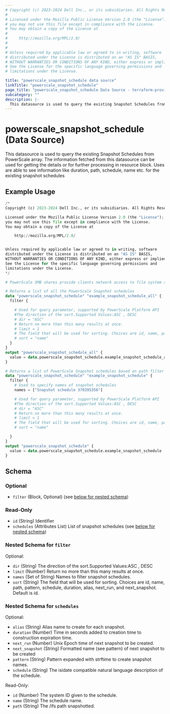 ```yaml
---
# Copyright (c) 2023-2024 Dell Inc., or its subsidiaries. All Rights Reserved.
#
# Licensed under the Mozilla Public License Version 2.0 (the "License");
# you may not use this file except in compliance with the License.
# You may obtain a copy of the License at
#
#     http://mozilla.org/MPL/2.0/
#
#
# Unless required by applicable law or agreed to in writing, software
# distributed under the License is distributed on an "AS IS" BASIS,
# WITHOUT WARRANTIES OR CONDITIONS OF ANY KIND, either express or implied.
# See the License for the specific language governing permissions and
# limitations under the License.

title: "powerscale_snapshot_schedule data source"
linkTitle: "powerscale_snapshot_schedule"
page_title: "powerscale_snapshot_schedule Data Source - terraform-provider-powerscale"
subcategory: ""
description: |-
  This datasource is used to query the existing Snapshot Schedules from PowerScale array. The information fetched from this datasource can be used for getting the details or for further processing in resource block. Uses are able to see information like duration, path, schedule, name etc. for the existing snapshot schedules
---
```


# powerscale_snapshot_schedule (Data Source)

This datasource is used to query the existing Snapshot Schedules from PowerScale array. The information fetched from this datasource can be used for getting the details or for further processing in resource block. Uses are able to see information like duration, path, schedule, name etc. for the existing snapshot schedules

## Example Usage

```terraform
/*
Copyright (c) 2023-2024 Dell Inc., or its subsidiaries. All Rights Reserved.

Licensed under the Mozilla Public License Version 2.0 (the "License");
you may not use this file except in compliance with the License.
You may obtain a copy of the License at

    http://mozilla.org/MPL/2.0/


Unless required by applicable law or agreed to in writing, software
distributed under the License is distributed on an "AS IS" BASIS,
WITHOUT WARRANTIES OR CONDITIONS OF ANY KIND, either express or implied.
See the License for the specific language governing permissions and
limitations under the License.
*/

# PowerScale SMB shares provide clients network access to file system resources on the cluster

# Returns a list of all the PowerScale Snapshot schedules
data "powerscale_snapshot_schedule" "example_snapshot_schedule_all" {
  filter {

    # Used for query parameter, supported by PowerScale Platform API
    #The direction of the sort.Supported Values:ASC , DESC
    # dir = "ASC"
    # Return no more than this many results at once.
    # limit = 1
    # The field that will be used for sorting. Choices are id, name, path, pattern, schedule, duration, alias, next_run, and next_snapshot. Default is id.
    # sort = "name"
  }
}
output "powerscale_snapshot_schedule_all" {
  value = data.powerscale_snapshot_schedule.example_snapshot_schedule_all
}

# Returns a list of PowerScale Snapshot schedules based on path filter block
data "powerscale_snapshot_schedule" "example_snapshot_schedule" {
  filter {
    # Used to specify names of snapshot schedules
    names = ["Snapshot schedule 370395356"]

    # Used for query parameter, supported by PowerScale Platform API
    #The direction of the sort.Supported Values:ASC , DESC
    # dir = "ASC"
    # Return no more than this many results at once.
    # limit = 1
    # The field that will be used for sorting. Choices are id, name, path, pattern, schedule, duration, alias, next_run, and next_snapshot. Default is id.
    # sort = "name"

  }
}
output "powerscale_snapshot_schedule" {
  value = data.powerscale_snapshot_schedule.example_snapshot_schedule
}
```

<!-- schema generated by tfplugindocs -->
## Schema

### Optional

- `filter` (Block, Optional) (see [below for nested schema](#nestedblock--filter))

### Read-Only

- `id` (String) Identifier
- `schedules` (Attributes List) List of snapshot schedules (see [below for nested schema](#nestedatt--schedules))

<a id="nestedblock--filter"></a>
### Nested Schema for `filter`

Optional:

- `dir` (String) The direction of the sort.Supported Values:ASC , DESC
- `limit` (Number) Return no more than this many results at once.
- `names` (Set of String) Names to filter snapshot schedules.
- `sort` (String) The field that will be used for sorting. Choices are id, name, path, pattern, schedule, duration, alias, next_run, and next_snapshot. Default is id.


<a id="nestedatt--schedules"></a>
### Nested Schema for `schedules`

Optional:

- `alias` (String) Alias name to create for each snapshot.
- `duration` (Number) Time in seconds added to creation time to construction expiration time.
- `next_run` (Number) Unix Epoch time of next snapshot to be created.
- `next_snapshot` (String) Formatted name (see pattern) of next snapshot to be created
- `pattern` (String) Pattern expanded with strftime to create snapshot names.
- `schedule` (String) The isidate compatible natural language description of the schedule.

Read-Only:

- `id` (Number) The system ID given to the schedule.
- `name` (String) The schedule name.
- `path` (String) The /ifs path snapshotted.
